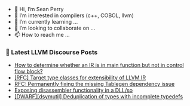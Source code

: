 - 👋 Hi, I’m Sean Perry
- 👀 I’m interested in compilers (c++, COBOL, llvm)
- 🌱 I’m currently learning ...
- 💞️ I’m looking to collaborate on ...
- 📫 How to reach me ...

<!---
s66perry/s66perry is a ✨ special ✨ repository because its `README.md` (this file) appears on your GitHub profile.
You can click the Preview link to take a look at your changes.
--->
### 📕 Latest LLVM Discourse Posts

<!-- DISCOURSE-LLVM:START -->
- [How to determine whether an IR is in main function but not in control flow block?](https://discourse.llvm.org/t/how-to-determine-whether-an-ir-is-in-main-function-but-not-in-control-flow-block/70553#post_4)
- [[RFC] Target type classes for extensibility of LLVM IR](https://discourse.llvm.org/t/rfc-target-type-classes-for-extensibility-of-llvm-ir/69813#post_12)
- [RFC: Permanently fixing the missing Tablegen dependency issue](https://discourse.llvm.org/t/rfc-permanently-fixing-the-missing-tablegen-dependency-issue/70442#post_15)
- [Exposing disassembler functionality in a DLL/so](https://discourse.llvm.org/t/exposing-disassembler-functionality-in-a-dll-so/70555#post_3)
- [[DWARF][dsymutil] Deduplication of types with incomplete typedefs](https://discourse.llvm.org/t/dwarf-dsymutil-deduplication-of-types-with-incomplete-typedefs/70392#post_5)
<!-- DISCOURSE-LLVM:END -->
